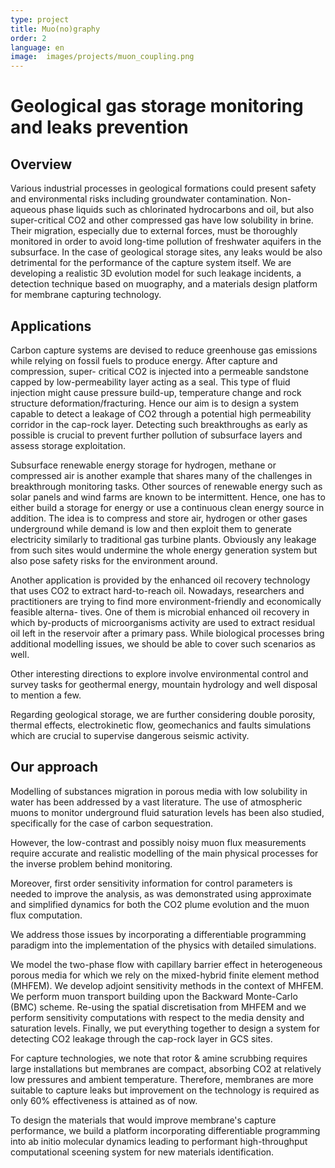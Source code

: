 ```yaml
---
type: project
title: Muo(no)graphy
order: 2
language: en
image:  images/projects/muon_coupling.png
---
```


# Geological gas storage monitoring and leaks prevention

## Overview

Various industrial processes in geological formations could present safety and environmental risks including groundwater contamination. Non-aqueous phase liquids such as chlorinated hydrocarbons and oil, but also super-critical CO2 and other compressed gas have low solubility in brine. Their migration, especially due to external forces, must be thoroughly monitored in order to avoid long-time pollution of freshwater aquifers in the subsurface. In the case of geological storage sites, any leaks would be also detrimental for the performance of the capture system itself.
We are developing a realistic 3D evolution model for such leakage incidents, a detection technique based on muography, and a materials design platform for membrane capturing technology.

## Applications

Carbon capture systems are devised to reduce greenhouse gas emissions while
relying on fossil fuels to produce energy. After capture and compression, super-
critical CO2 is injected into a permeable sandstone capped by low-permeability
layer acting as a seal. This type of fluid injection might cause pressure build-up,
temperature change and rock structure deformation/fracturing. Hence our aim
is to design a system capable to detect a leakage of CO2 through a potential
high permeability corridor in the cap-rock layer. Detecting such breakthroughs
as early as possible is crucial to prevent further pollution of subsurface layers
and assess storage exploitation.

Subsurface renewable energy storage for hydrogen, methane or compressed
air is another example that shares many of the challenges in breakthrough
monitoring tasks. Other sources of renewable energy such as solar panels
and wind farms are known to be intermittent. Hence, one has to either build a
storage for energy or use a continuous clean energy source in addition. The idea
is to compress and store air, hydrogen or other gases underground while demand
is low and then exploit them to generate electricity similarly to traditional gas
turbine plants. Obviously any leakage from such sites would undermine the
whole energy generation system but also pose safety risks for the environment
around.

Another application is provided by the enhanced oil recovery technology that
uses CO2 to extract hard-to-reach oil. Nowadays, researchers and practitioners
are trying to find more environment-friendly and economically feasible alterna-
tives. One of them is microbial enhanced oil recovery in which by-products of
microorganisms activity are used to extract residual oil left in the reservoir after
a primary pass. While biological processes bring additional modelling issues, we
should be able to cover such scenarios as well.

Other interesting directions to explore involve environmental control and
survey tasks for geothermal energy, mountain hydrology and well disposal to mention a few.

Regarding geological storage, we are further considering double porosity, thermal effects, electrokinetic flow, geomechanics and faults simulations which are crucial to supervise dangerous seismic activity.

## Our approach

Modelling of substances migration in porous media with low solubility in water has been addressed by a vast literature. The use of atmospheric muons to monitor underground fluid saturation levels has been also studied, specifically for the case of carbon sequestration.

However, the low-contrast and possibly noisy muon flux measurements require accurate and realistic modelling of the main physical processes for the inverse problem behind monitoring.

Moreover, first order sensitivity information for control parameters is needed to improve the analysis, as was demonstrated using approximate and simplified dynamics for both the CO2
plume evolution and the muon flux computation.

We address those issues by incorporating a differentiable programming paradigm into the implementation of the physics with detailed simulations.

We model the two-phase flow with capillary barrier effect in heterogeneous
porous media for which we rely on the mixed-hybrid finite element method
(MHFEM). We develop adjoint sensitivity methods in the context of MHFEM.
We perform muon transport building upon the Backward Monte-Carlo (BMC)
scheme. Re-using the spatial discretisation from MHFEM and we perform sensitivity computations with respect to the media density and saturation levels. Finally, we put everything together to design a system for detecting CO2 leakage through the cap-rock layer in GCS sites.

For capture technologies, we note that rotor & amine scrubbing requires large installations but membranes are compact, absorbing CO2 at relatively low pressures and ambient temperature. Therefore, membranes are more suitable to capture leaks but improvement on the technology is required as only 60% effectiveness is attained as of now.

To design the materials that would improve membrane's capture performance, we build a platform incorporating differentiable programming into ab initio molecular dynamics leading to performant high-throughput computational sceening system for new materials identification.